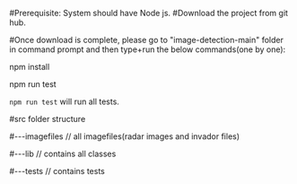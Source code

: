 
#Prerequisite: System should have Node js. #Download the project from git hub.

#Once download is complete, please go to "image-detection-main" folder in command prompt and then type+run the below commands(one by one): 

npm install 

npm run test

`npm run test` will run all tests.



#src folder structure

#---imagefiles // all imagefiles(radar images and invador files)

#---lib // contains all classes

#---tests // contains tests